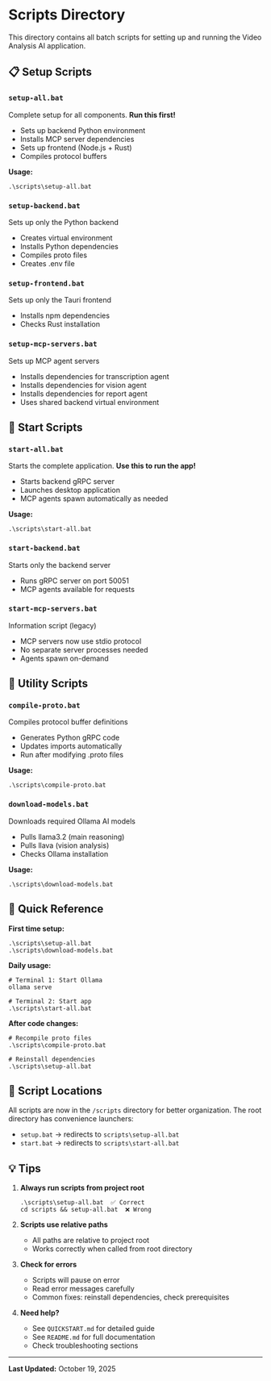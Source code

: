 # Scripts Directory

This directory contains all batch scripts for setting up and running the Video Analysis AI application.

## 📋 Setup Scripts

### `setup-all.bat`
Complete setup for all components. **Run this first!**
- Sets up backend Python environment
- Installs MCP server dependencies
- Sets up frontend (Node.js + Rust)
- Compiles protocol buffers

**Usage:**
```batch
.\scripts\setup-all.bat
```

### `setup-backend.bat`
Sets up only the Python backend
- Creates virtual environment
- Installs Python dependencies
- Compiles proto files
- Creates .env file

### `setup-frontend.bat`
Sets up only the Tauri frontend
- Installs npm dependencies
- Checks Rust installation

### `setup-mcp-servers.bat`
Sets up MCP agent servers
- Installs dependencies for transcription agent
- Installs dependencies for vision agent
- Installs dependencies for report agent
- Uses shared backend virtual environment

## 🚀 Start Scripts

### `start-all.bat`
Starts the complete application. **Use this to run the app!**
- Starts backend gRPC server
- Launches desktop application
- MCP agents spawn automatically as needed

**Usage:**
```batch
.\scripts\start-all.bat
```

### `start-backend.bat`
Starts only the backend server
- Runs gRPC server on port 50051
- MCP agents available for requests

### `start-mcp-servers.bat`
Information script (legacy)
- MCP servers now use stdio protocol
- No separate server processes needed
- Agents spawn on-demand

## 🔧 Utility Scripts

### `compile-proto.bat`
Compiles protocol buffer definitions
- Generates Python gRPC code
- Updates imports automatically
- Run after modifying .proto files

**Usage:**
```batch
.\scripts\compile-proto.bat
```

### `download-models.bat`
Downloads required Ollama AI models
- Pulls llama3.2 (main reasoning)
- Pulls llava (vision analysis)
- Checks Ollama installation

**Usage:**
```batch
.\scripts\download-models.bat
```

## 📝 Quick Reference

**First time setup:**
```batch
.\scripts\setup-all.bat
.\scripts\download-models.bat
```

**Daily usage:**
```batch
# Terminal 1: Start Ollama
ollama serve

# Terminal 2: Start app
.\scripts\start-all.bat
```

**After code changes:**
```batch
# Recompile proto files
.\scripts\compile-proto.bat

# Reinstall dependencies
.\scripts\setup-all.bat
```

## 🎯 Script Locations

All scripts are now in the `/scripts` directory for better organization. The root directory has convenience launchers:

- `setup.bat` → redirects to `scripts\setup-all.bat`
- `start.bat` → redirects to `scripts\start-all.bat`

## 💡 Tips

1. **Always run scripts from project root**
   ```batch
   .\scripts\setup-all.bat  ✅ Correct
   cd scripts && setup-all.bat  ❌ Wrong
   ```

2. **Scripts use relative paths**
   - All paths are relative to project root
   - Works correctly when called from root directory

3. **Check for errors**
   - Scripts will pause on error
   - Read error messages carefully
   - Common fixes: reinstall dependencies, check prerequisites

4. **Need help?**
   - See `QUICKSTART.md` for detailed guide
   - See `README.md` for full documentation
   - Check troubleshooting sections

---

**Last Updated:** October 19, 2025
